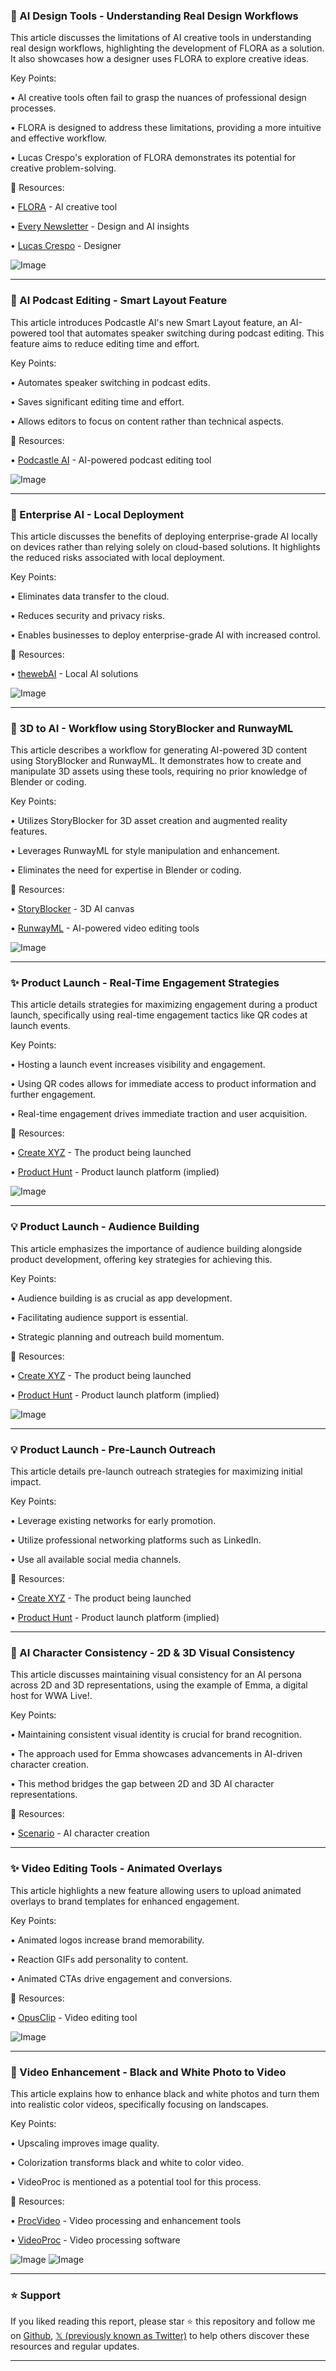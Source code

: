 ### 🤖 AI Design Tools - Understanding Real Design Workflows

This article discusses the limitations of AI creative tools in understanding real design workflows, highlighting the development of FLORA as a solution.  It also showcases how a designer uses FLORA to explore creative ideas.

Key Points:

• AI creative tools often fail to grasp the nuances of professional design processes.


• FLORA is designed to address these limitations, providing a more intuitive and effective workflow.


• Lucas Crespo's exploration of FLORA demonstrates its potential for creative problem-solving.


🔗 Resources:

• [FLORA](https://x.com/florafaunaai) - AI creative tool


• [Every Newsletter](https://x.com/every/status/1900615315051921434) - Design and AI insights


• [Lucas Crespo](https://x.com/lucas__crespo) - Designer


![Image](https://pbs.twimg.com/media/GmBXjhSWAAA43Hx?format=jpg&name=small)



---
### 🚀 AI Podcast Editing - Smart Layout Feature

This article introduces Podcastle AI's new Smart Layout feature, an AI-powered tool that automates speaker switching during podcast editing.  This feature aims to reduce editing time and effort.

Key Points:

• Automates speaker switching in podcast edits.


• Saves significant editing time and effort.


• Allows editors to focus on content rather than technical aspects.



🔗 Resources:

• [Podcastle AI](https://x.com/PodcastleAI) - AI-powered podcast editing tool


![Image](https://pbs.twimg.com/media/GmAeJy8XcAATdei?format=jpg&name=small)



---
### 🤖 Enterprise AI - Local Deployment

This article discusses the benefits of deploying enterprise-grade AI locally on devices rather than relying solely on cloud-based solutions. It highlights the reduced risks associated with local deployment.

Key Points:

• Eliminates data transfer to the cloud.


• Reduces security and privacy risks.


• Enables businesses to deploy enterprise-grade AI with increased control.



🔗 Resources:

• [thewebAI](https://x.com/thewebAI) - Local AI solutions


![Image](https://pbs.twimg.com/media/Gl8rEwXbYAEPSrz?format=jpg&name=small)



---
### 🤖 3D to AI - Workflow using StoryBlocker and RunwayML

This article describes a workflow for generating AI-powered 3D content using StoryBlocker and RunwayML.  It demonstrates how to create and manipulate 3D assets using these tools, requiring no prior knowledge of Blender or coding.


Key Points:

• Utilizes StoryBlocker for 3D asset creation and augmented reality features.


• Leverages RunwayML for style manipulation and enhancement.


• Eliminates the need for expertise in Blender or coding.



🔗 Resources:

• [StoryBlocker](https://x.com/storyblocker) - 3D AI canvas


• [RunwayML](https://x.com/runwayml) - AI-powered video editing tools


![Image](https://pbs.twimg.com/ext_tw_video_thumb/1900314454077956098/pu/img/SBFBdAfs4e2duJvq.jpg)



---
### ✨ Product Launch - Real-Time Engagement Strategies

This article details strategies for maximizing engagement during a product launch, specifically using real-time engagement tactics like QR codes at launch events.


Key Points:

• Hosting a launch event increases visibility and engagement.


• Using QR codes allows for immediate access to product information and further engagement.


• Real-time engagement drives immediate traction and user acquisition.


🔗 Resources:

• [Create XYZ](https://x.com/create_xyz) - The product being launched


• [Product Hunt](https://x.com/ProductHunt) - Product launch platform (implied)


![Image](https://pbs.twimg.com/media/Gl9LrtSWUAAIwNT?format=jpg&name=small)



---
### 💡 Product Launch - Audience Building

This article emphasizes the importance of audience building alongside product development, offering key strategies for achieving this.


Key Points:

•  Audience building is as crucial as app development.


•  Facilitating audience support is essential.


•  Strategic planning and outreach build momentum.



🔗 Resources:

• [Create XYZ](https://x.com/create_xyz) - The product being launched


• [Product Hunt](https://x.com/ProductHunt) - Product launch platform (implied)


![Image](https://pbs.twimg.com/media/Gl9LrqHW0AAJz9v?format=jpg&name=900x900)



---
### 💡 Product Launch - Pre-Launch Outreach

This article details pre-launch outreach strategies for maximizing initial impact.


Key Points:

•  Leverage existing networks for early promotion.


•  Utilize professional networking platforms such as LinkedIn.


•  Use all available social media channels.



🔗 Resources:

• [Create XYZ](https://x.com/create_xyz) - The product being launched


• [Product Hunt](https://x.com/ProductHunt) - Product launch platform (implied)


---
### 🤖 AI Character Consistency - 2D & 3D Visual Consistency

This article discusses maintaining visual consistency for an AI persona across 2D and 3D representations, using the example of Emma, a digital host for WWA Live!.


Key Points:

• Maintaining consistent visual identity is crucial for brand recognition.


• The approach used for Emma showcases advancements in AI-driven character creation.


• This method bridges the gap between 2D and 3D AI character representations.



🔗 Resources:

• [Scenario](https://x.com/Scenario_gg) -  AI character creation


---
### ✨ Video Editing Tools - Animated Overlays

This article highlights a new feature allowing users to upload animated overlays to brand templates for enhanced engagement.


Key Points:

• Animated logos increase brand memorability.


• Reaction GIFs add personality to content.


• Animated CTAs drive engagement and conversions.


🔗 Resources:

• [OpusClip](https://x.com/OpusClip) - Video editing tool


![Image](https://pbs.twimg.com/tweet_video_thumb/Gl36K32WAAAR1Ej.jpg)


---
### 🚀 Video Enhancement - Black and White Photo to Video

This article explains how to enhance black and white photos and turn them into realistic color videos, specifically focusing on landscapes.


Key Points:

•  Upscaling improves image quality.


•  Colorization transforms black and white to color video.


•  VideoProc is mentioned as a potential tool for this process.



🔗 Resources:

• [ProcVideo](https://x.com/ProcVideo) - Video processing and enhancement tools


• [VideoProc](https://x.com/videoproc) -  Video processing software


![Image](https://pbs.twimg.com/media/Gl6N9aMbMAA5O__?format=jpg&name=small)
![Image](https://pbs.twimg.com/ext_tw_video_thumb/1900112234032095232/pu/img/6FdmiGQ9Ks1FKFed.jpg)


---

### ⭐️ Support

If you liked reading this report, please star ⭐️ this repository and follow me on [Github](https://github.com/Drix10), [𝕏 (previously known as Twitter)](https://x.com/DRIX_10_) to help others discover these resources and regular updates.

---